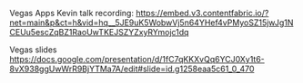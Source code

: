 

Vegas Apps Kevin talk recording:
https://embed.v3.contentfabric.io/?net=main&p&ct=h&vid=hq__5JE9uK5WobwVj5n64YHef4vPMyoSZ15jwJg1NCEUu5escZqBZ1RaoUwTKEJSZYZxyRYmojc1dq

Vegas slides
https://docs.google.com/presentation/d/1fC7qKKXvQq6YCJ0Xy1t6-8vX938ggUwWrR9BjYTMa7A/edit#slide=id.g1258eaa5c61_0_470